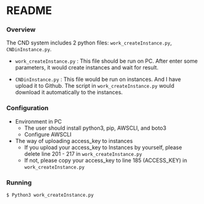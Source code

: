 # README

### Overview

The CND system includes 2 python files: `work_createInstance.py`, `CNDinInstance.py`.

- `work_createInstance.py` : This file should be run on PC. After enter some parameters, it would create instances and wait for result. 

- `CNDinInstance.py` : This file would be run on instances. And I have upload it to Github. The script in `work_createInstance.py` would download it automatically to the instances.

### Configuration

- Environment in PC
  - The user should install python3, pip, AWSCLI, and boto3 
  - Configure AWSCLI 
- The way of uploading access_key to instances
  - If you upload your access_key to Instances by yourself, please delete line 201 - 217 in `work_createInstance.py`
  - If not, please copy your access_key to  line 185 (ACCESS_KEY) in `work_createInstance.py`

### Running

`$ Python3 work_createInstance.py`



